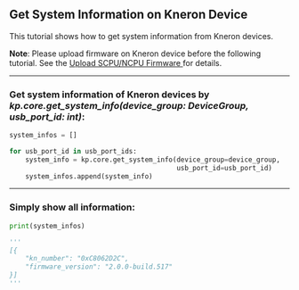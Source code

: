 ## Get System Information on Kneron Device

This tutorial shows how to get system information from Kneron devices.

**Note**: Please upload firmware on Kneron device before the following tutorial. See the [Upload SCPU/NCPU Firmware
](./upload_firmware.md) for details.


---

### Get system information of Kneron devices by *kp.core.get_system_info(device_group: DeviceGroup, usb_port_id: int)*:

```python
system_infos = []

for usb_port_id in usb_port_ids:
    system_info = kp.core.get_system_info(device_group=device_group,
                                          usb_port_id=usb_port_id)
    system_infos.append(system_info)
```

---

### Simply show all information:

```python
print(system_infos)

'''
[{
    "kn_number": "0xC8062D2C",
    "firmware_version": "2.0.0-build.517"
}]
'''
```
